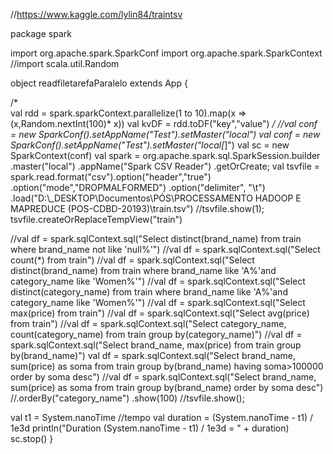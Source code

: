 
//https://www.kaggle.com/lylin84/traintsv

package spark

import org.apache.spark.SparkConf
import org.apache.spark.SparkContext
//import scala.util.Random

object readfiletarefaParalelo extends App {
  
/*  
val rdd = spark.sparkContext.parallelize(1 to
10).map(x => (x,Random.nextInt(100)* x))
val kvDF = rdd.toDF("key","value")
 */
//val conf = new SparkConf().setAppName("Test").setMaster("local") 
val conf = new SparkConf().setAppName("Test").setMaster("local[*]")
val sc = new SparkContext(conf)
 val spark = org.apache.spark.sql.SparkSession.builder
 .master("local")
 .appName("Spark CSV Reader")
 .getOrCreate;
 val tsvfile = spark.read.format("csv").option("header","true")
 .option("mode","DROPMALFORMED")
 .option("delimiter", "\t")
 .load("D:\\_DESKTOP\\Documentos\\PÓS\\PROCESSAMENTO HADOOP E MAPREDUCE (POS-CDBD-20193)\\train.tsv")
 //tsvfile.show(1);
 tsvfile.createOrReplaceTempView("train")
 
 //val df = spark.sqlContext.sql("Select distinct(brand_name) from train where brand_name not like 'null%'")
 //val df = spark.sqlContext.sql("Select count(*) from train")
 //val df = spark.sqlContext.sql("Select distinct(brand_name) from train where brand_name like 'A%'and category_name like 'Women%'")
 //val df = spark.sqlContext.sql("Select distinct(category_name) from train where brand_name like 'A%'and category_name like 'Women%'")
 //val df = spark.sqlContext.sql("Select max(price) from train")
 //val df = spark.sqlContext.sql("Select avg(price) from train")
 //val df = spark.sqlContext.sql("Select category_name, count(category_name) from train group by(category_name)")
 //val df = spark.sqlContext.sql("Select brand_name, max(price) from train group by(brand_name)")
 val df = spark.sqlContext.sql("Select brand_name, sum(price) as soma from train group by(brand_name) having soma>100000 order by soma desc")
 //val df = spark.sqlContext.sql("Select brand_name, sum(price) as soma from train group by(brand_name) order by soma desc")
 //.orderBy("category_name")
 .show(100)
 //tsvfile.show();

  val t1 = System.nanoTime
 //tempo
 val duration = (System.nanoTime - t1) / 1e3d
 println("Duration (System.nanoTime - t1) / 1e3d = " + duration)
 sc.stop()
}
